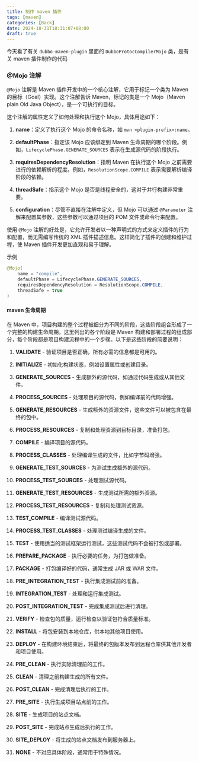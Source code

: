 ```yaml
---
title: 制作 maven 插件
tags: [maven]
categories: [Back]
date: 2024-10-31T18:31:07+08:00
draft: true
---
```

今天看了有关 `dubbo-maven-plugin` 里面的 `DubboProtocCompilerMojo` 类，是有关 maven 插件制作的代码

### @Mojo 注解

`@Mojo` 注解是 Maven 插件开发中的一个核心注解，它用于标记一个类为 Maven 的目标（Goal）实现。这个注解告诉 Maven，标记的类是一个 Mojo（Maven plain Old Java Object），是一个可执行的目标。

这个注解的属性定义了如何处理和执行这个 Mojo，具体用途如下：

1. **name**：定义了执行这个 Mojo 的命令名称，如 `mvn <plugin-prefix>:name`。

2. **defaultPhase**：指定该 Mojo 应该绑定到 Maven 生命周期的哪个阶段。例如，`LifecyclePhase.GENERATE_SOURCES` 表示在生成源代码的阶段执行。

3. **requiresDependencyResolution**：指明 Maven 在执行这个 Mojo 之前需要进行的依赖解析的程度。例如，`ResolutionScope.COMPILE` 表示需要解析编译阶段的依赖。

4. **threadSafe**：指示这个 Mojo 是否是线程安全的，这对于并行构建非常重要。

5. **configuration**：尽管不直接在注解中定义，但 Mojo 可以通过 `@Parameter` 注解来配置其参数，这些参数可以通过项目的 POM 文件或命令行来配置。

使用 `@Mojo` 注解的好处是，它允许开发者以一种声明式的方式来定义插件的行为和配置，而无需编写传统的 XML 插件描述信息。这样简化了插件的创建和维护过程，使 Maven 插件开发更加直观和易于理解。

示例

```java
@Mojo(  
    name = "compile",  
    defaultPhase = LifecyclePhase.GENERATE_SOURCES,  
    requiresDependencyResolution = ResolutionScope.COMPILE,  
    threadSafe = true  
)
```

#### maven 生命周期

在 Maven 中，项目构建的整个过程被细分为不同的阶段，这些阶段组合形成了一个完整的构建生命周期。这里列出的各个阶段是 Maven 构建和部署过程的组成部分，每个阶段都是项目构建流程中的一个步骤。以下是这些阶段的简要说明：

1. **VALIDATE** - 验证项目是否正确，所有必需的信息都是可用的。
    
2. **INITIALIZE** - 初始化构建状态，例如设置属性或创建目录。
    
3. **GENERATE_SOURCES** - 生成额外的源代码，如通过代码生成或从其他文件。
    
4. **PROCESS_SOURCES** - 处理项目的源代码，例如编译前的代码增强。
    
5. **GENERATE_RESOURCES** - 生成额外的资源文件，这些文件可以被包含在最终的包中。
    
6. **PROCESS_RESOURCES** - 复制和处理资源到目标目录，准备打包。
    
7. **COMPILE** - 编译项目的源代码。
    
8. **PROCESS_CLASSES** - 处理编译生成的文件，比如字节码增强。
    
9. **GENERATE_TEST_SOURCES** - 为测试生成额外的源代码。
    
10. **PROCESS_TEST_SOURCES** - 处理测试源代码。
    
11. **GENERATE_TEST_RESOURCES** - 生成测试所需的额外资源。
    
12. **PROCESS_TEST_RESOURCES** - 复制和处理测试资源。
    
13. **TEST_COMPILE** - 编译测试源代码。
    
14. **PROCESS_TEST_CLASSES** - 处理测试编译生成的文件。
    
15. **TEST** - 使用适当的测试框架运行测试，这些测试代码不会被打包或部署。
    
16. **PREPARE_PACKAGE** - 执行必要的任务，为打包做准备。
    
17. **PACKAGE** - 打包编译好的代码，通常生成 JAR 或 WAR 文件。
    
18. **PRE_INTEGRATION_TEST** - 执行集成测试前的准备。
    
19. **INTEGRATION_TEST** - 处理和运行集成测试。
    
20. **POST_INTEGRATION_TEST** - 完成集成测试后进行清理。
    
21. **VERIFY** - 检查包的质量，运行检查以验证包符合质量标准。
    
22. **INSTALL** - 将包安装到本地仓库，供本地其他项目使用。
    
23. **DEPLOY** - 在构建环境结束后，将最终的包版本发布到远程仓库供其他开发者和项目使用。
    
24. **PRE_CLEAN** - 执行实际清理前的工作。
    
25. **CLEAN** - 清理之前构建生成的所有文件。
    
26. **POST_CLEAN** - 完成清理后执行的工作。
    
27. **PRE_SITE** - 执行生成项目站点前的工作。
    
28. **SITE** - 生成项目的站点文档。
    
29. **POST_SITE** - 完成站点生成后执行的工作。
    
30. **SITE_DEPLOY** - 将生成的站点文档发布到服务器上。
    
31. **NONE** - 不对应具体阶段，通常用于特殊情况。
